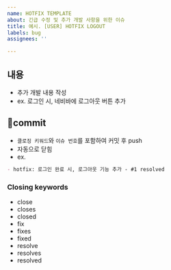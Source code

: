 ```yaml
---
name: HOTFIX TEMPLATE
about: 긴급 수정 및 추가 개발 사항을 위한 이슈
title: 예시. [USER] HOTFIX LOGOUT
labels: bug
assignees: ''

---
```


## 내용
- 추가 개발 내용 작성
- ex. 로그인 시, 네비바에 로그아웃 버튼 추가

## commit
- `클로징 키워드`와 `이슈 번호`를 포함하여 커밋 후 push
- 자동으로 닫힘
- ex. 
```md
- hotfix: 로그인 완료 시, 로그아웃 기능 추가 - #1 resolved
```

### Closing keywords
- close
- closes
- closed
- fix
- fixes
- fixed
- resolve
- resolves
- resolved
